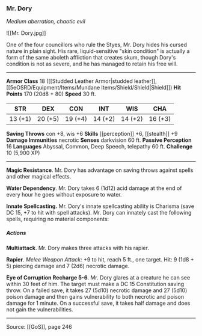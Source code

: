 ### Mr. Dory
_Medium aberration, chaotic evil_

![[Mr. Dory.jpg]]

One of the four councillors who rule the Styes, Mr. Dory hides his cursed nature in plain sight. His rare, liquid-sensitive "skin condition" is actually a form of the same aboleth affliction that creates skum, though Dory's condition is not as severe, and he has managed to retain his free will.






---

**Armor Class** 18 ([[Studded Leather Armor|studded leather]], [[5eOSRD/Equipment/Items/Mundane Items/Shield/Shield|Shield]])
**Hit Points** 170 (20d8 + 80)
**Speed** 30 ft.

| STR     | DEX     | CON     | INT     | WIS     | CHA     |
|---------|---------|---------|---------|---------|---------|
| 13 (+1) | 20 (+5) | 19 (+4) | 14 (+2) | 14 (+2) | 16 (+3) |

**Saving Throws** con +8, wis +6
**Skills** [[perception]] +6, [[stealth]] +9
**Damage Immunities** necrotic
**Senses** darkvision 60 ft.
**Passive Perception** 16
**Languages** Abyssal, Common, Deep Speech, telepathy 60 ft.
**Challenge** 10 (5,900 XP)

---

**Magic Resistance**. Mr. Dory has advantage on saving throws against spells and other magical effects.

**Water Dependency**. Mr. Dory takes 6 (1d12) acid damage at the end of every hour he goes without exposure to water.

**Innate Spellcasting.** Mr. Dory's innate spellcasting ability is Charisma (save DC 15, +7 to hit with spell attacks). Mr. Dory can innately cast the following spells, requiring no material components:

##### Actions
**Multiattack**. Mr. Dory makes three attacks with his rapier.

**Rapier**. _Melee Weapon Attack:_ +9 to hit, reach 5 ft., one target. Hit: 9 (1d8 + 5) piercing damage and 7 (2d6) necrotic damage.

**Eye of Corruption Recharge 5-6**. Mr. Dory glares at a creature he can see within 30 feet of him. The target must make a DC 15 Constitution saving throw. On a failed save, it takes 27 (5d10) necrotic damage and 27 (5d10) poison damage and then gains vulnerability to both necrotic and poison damage for 1 minute. On a successful save, it takes half damage and does not gain the vulnerabilities.


---

Source: [[GoS]], page 246
